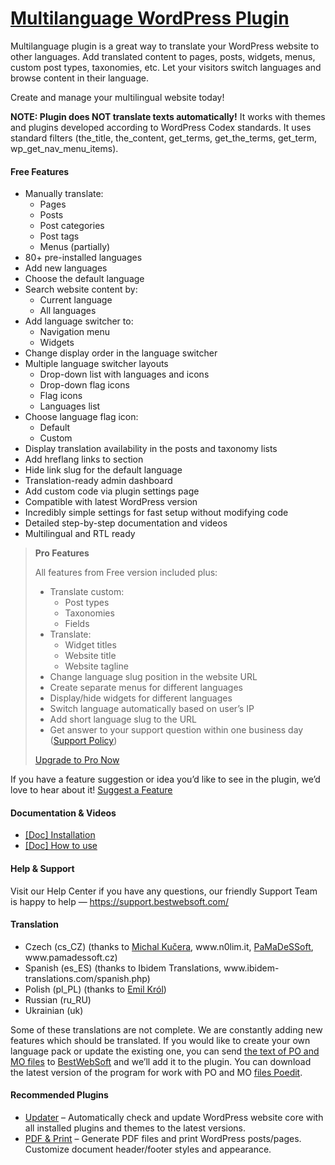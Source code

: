 <a href="https://bestwebsoft.com/products/wordpress/plugins/multilanguage/" target=_blank>Multilanguage WordPress Plugin</a>
========================

<p>Multilanguage plugin is a great way to translate your WordPress website to other languages. Add translated content to pages, posts, widgets, menus, custom post types, taxonomies, etc. Let your visitors switch languages and browse content in their language.</p>
<p>Create and manage your multilingual website today!</p>
<p><strong>NOTE: Plugin does NOT translate texts automatically!</strong> It works with themes and plugins developed according to WordPress Codex standards. It uses standard filters (the_title, the_content, get_terms, get_the_terms, get_term, wp_get_nav_menu_items).</p>
<p><span class="embed-youtube" style="text-align:center; display: block;"></span></p>
<h4>Free Features</h4>
<ul>
<li>Manually translate:
<ul>
<li>Pages</li>
<li>Posts</li>
<li>Post categories</li>
<li>Post tags</li>
<li>Menus (partially)</li>
</ul>
</li>
<li>80+ pre-installed languages</li>
<li>Add new languages</li>
<li>Choose the default language</li>
<li>Search website content by:
<ul>
<li>Current language</li>
<li>All languages</li>
</ul>
</li>
<li>Add language switcher to:
<ul>
<li>Navigation menu</li>
<li>Widgets</li>
</ul>
</li>
<li>Change display order in the language switcher</li>
<li>Multiple language switcher layouts
<ul>
<li>Drop-down list with languages and icons</li>
<li>Drop-down flag icons</li>
<li>Flag icons</li>
<li>Languages list</li>
</ul>
</li>
<li>Choose language flag icon:
<ul>
<li>Default</li>
<li>Custom</li>
</ul>
</li>
<li>Display translation availability in the posts and taxonomy lists</li>
<li>Add hreflang links to  section</li>
<li>Hide link slug for the default language</li>
<li>Translation-ready admin dashboard</li>
<li>Add custom code via plugin settings page</li>
<li>Compatible with latest WordPress version</li>
<li>Incredibly simple settings for fast setup without modifying code</li>
<li>Detailed step-by-step documentation and videos</li>
<li>Multilingual and RTL ready</li>
</ul>
<blockquote>
<p><strong>Pro Features</strong></p>
<p>All features from Free version included plus:</p>
<ul>
<li>Translate custom:
<ul>
<li>Post types</li>
<li>Taxonomies</li>
<li>Fields</li>
</ul>
</li>
<li>Translate:
<ul>
<li>Widget titles</li>
<li>Website title</li>
<li>Website tagline</li>
</ul>
</li>
<li>Change language slug position in the website URL</li>
<li>Create separate menus for different languages</li>
<li>Display/hide widgets for different languages</li>
<li>Switch language automatically based on user’s IP</li>
<li>Add short language slug to the URL</li>
<li>Get answer to your support question within one business day (<a href="https://bestwebsoft.com/support-policy/" rel="nofollow">Support Policy</a>)</li>
</ul>
<p><a href="https://bestwebsoft.com/products/wordpress/plugins/multilanguage/?k=1d4576a3a2c4fc0f127ce2ee0341d81b" rel="nofollow">Upgrade to Pro Now</a></p>
</blockquote>
<p>If you have a feature suggestion or idea you&#8217;d like to see in the plugin, we&#8217;d love to hear about it! <a href="https://support.bestwebsoft.com/hc/en-us/requests/new" rel="nofollow">Suggest a Feature</a></p>
<h4>Documentation &amp; Videos</h4>
<ul>
<li><a href="https://docs.google.com/document/d/1-hvn6WRvWnOqj5v5pLUk7Awyu87lq5B_dO-Tv-MC9JQ/" rel="nofollow">[Doc] Installation</a></li>
<li><a href="https://docs.google.com/document/d/1y_c25pWDedi4FghjWj7W2Qleb-JsC10fGFinw4hy8T0/" rel="nofollow">[Doc] How to use</a></li>
</ul>
<h4>Help &amp; Support</h4>
<p>Visit our Help Center if you have any questions, our friendly Support Team is happy to help — <a href="https://support.bestwebsoft.com/" rel="nofollow">https://support.bestwebsoft.com/</a></p>
<h4>Translation</h4>
<ul>
<li>Czech (cs_CZ) (thanks to <a href="mailto:&#107;&#117;&#x63;&#x65;&#114;&#x61;&#x6d;&#105;&#064;&#x67;&#109;&#097;&#x69;&#108;&#046;&#x63;&#x6f;&#109;" rel="nofollow">Michal Kučera</a>, www.n0lim.it, <a href="mailto:&#105;&#110;&#102;&#111;&#064;&#x70;&#x61;&#x6d;&#x61;&#x64;&#x65;&#115;&#115;&#111;&#102;&#116;.&#x63;&#x7a;" rel="nofollow">PaMaDeSSoft</a>, www.pamadessoft.cz)</li>
<li>Spanish (es_ES) (thanks to Ibidem Translations, www.ibidem-translations.com/spanish.php)</li>
<li>Polish (pl_PL) (thanks to <a href="mailto:&#101;&#x6d;&#105;&#108;&#x6a;&#111;&#x40;&#116;&#x6c;&#x65;&#110;&#x2e;&#112;&#x6c;" rel="nofollow">Emil Król</a>)</li>
<li>Russian (ru_RU)</li>
<li>Ukrainian (uk)</li>
</ul>
<p>Some of these translations are not complete. We are constantly adding new features which should be translated. If you would like to create your own language pack or update the existing one, you can send <a href="https://codex.wordpress.org/Translating_WordPress" rel="nofollow">the text of PO and MO files</a> to <a href="https://support.bestwebsoft.com/hc/en-us/requests/new" rel="nofollow">BestWebSoft</a> and we&#8217;ll add it to the plugin. You can download the latest version of the program for work with PO and MO <a href="http://www.poedit.net/download.php" rel="nofollow">files Poedit</a>.</p>
<h4>Recommended Plugins</h4>
<ul>
<li><a href="https://bestwebsoft.com/products/wordpress/plugins/updater/?k=3a06ca59d129f65a2259ac56620ce27e" rel="nofollow">Updater</a> &#8211; Automatically check and update WordPress website core with all installed plugins and themes to the latest versions.</li>
<li><a href="https://bestwebsoft.com/products/wordpress/plugins/pdf-print/?k=e7f954c2040303cfe69904409d8ba2ed" rel="nofollow">PDF &amp; Print</a> &#8211; Generate PDF files and print WordPress posts/pages. Customize document header/footer styles and appearance.</li>
</ul>
